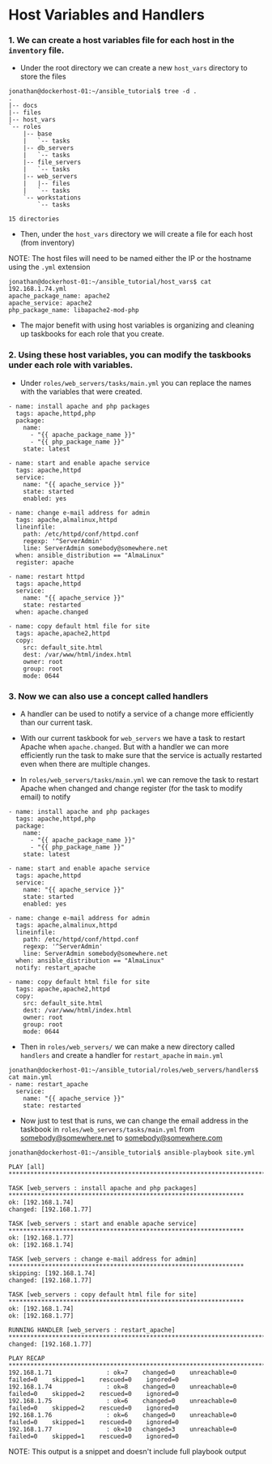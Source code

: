 # Host Variables and Handlers

### 1. We can create a host variables file for each host in the `inventory` file. 

- Under the root directory we can create a new `host_vars` directory to store the files

```
jonathan@dockerhost-01:~/ansible_tutorial$ tree -d .
.
|-- docs
|-- files
|-- host_vars
`-- roles
    |-- base
    |   `-- tasks
    |-- db_servers
    |   `-- tasks
    |-- file_servers
    |   `-- tasks
    |-- web_servers
    |   |-- files
    |   `-- tasks
    `-- workstations
        `-- tasks

15 directories
```

- Then, under the `host_vars` directory we will create a file for each host (from inventory)

NOTE: The host files will need to be named either the IP or the hostname using the `.yml` extension

```
jonathan@dockerhost-01:~/ansible_tutorial/host_vars$ cat 192.168.1.74.yml
apache_package_name: apache2
apache_service: apache2
php_package_name: libapache2-mod-php
```

- The major benefit with using host variables is organizing and cleaning up taskbooks for each role that you create. 

### 2. Using these host variables, you can modify the taskbooks under each role with variables.

- Under `roles/web_servers/tasks/main.yml` you can replace the names with the variables that were created.

```
- name: install apache and php packages
  tags: apache,httpd,php
  package:
    name:
      - "{{ apache_package_name }}"
      - "{{ php_package_name }}"
    state: latest

- name: start and enable apache service
  tags: apache,httpd
  service:
    name: "{{ apache_service }}"
    state: started
    enabled: yes

- name: change e-mail address for admin
  tags: apache,almalinux,httpd
  lineinfile:
    path: /etc/httpd/conf/httpd.conf
    regexp: '^ServerAdmin'
    line: ServerAdmin somebody@somewhere.net
  when: ansible_distribution == "AlmaLinux"
  register: apache

- name: restart httpd
  tags: apache,httpd
  service:
    name: "{{ apache_service }}"
    state: restarted
  when: apache.changed

- name: copy default html file for site
  tags: apache,apache2,httpd
  copy:
    src: default_site.html
    dest: /var/www/html/index.html
    owner: root
    group: root
    mode: 0644
```

### 3. Now we can also use a concept called handlers

- A handler can be used to notify a service of a change more efficiently than our current task. 

- With our current taskbook for `web_servers` we have a task to restart Apache when `apache.changed`. But with a handler we can more efficiently run the task to make sure that the service is actually restarted even when there are multiple changes.

- In `roles/web_servers/tasks/main.yml` we can remove the task to restart Apache when changed and change register (for the task to modify email) to notify

```
- name: install apache and php packages
  tags: apache,httpd,php
  package:
    name:
      - "{{ apache_package_name }}"
      - "{{ php_package_name }}"
    state: latest

- name: start and enable apache service
  tags: apache,httpd
  service:
    name: "{{ apache_service }}"
    state: started
    enabled: yes

- name: change e-mail address for admin
  tags: apache,almalinux,httpd
  lineinfile:
    path: /etc/httpd/conf/httpd.conf
    regexp: '^ServerAdmin'
    line: ServerAdmin somebody@somewhere.net
  when: ansible_distribution == "AlmaLinux"
  notify: restart_apache

- name: copy default html file for site
  tags: apache,apache2,httpd
  copy:
    src: default_site.html
    dest: /var/www/html/index.html
    owner: root
    group: root
    mode: 0644
```

- Then in `roles/web_servers/` we can make a new directory called `handlers` and create a handler for `restart_apache` in `main.yml`

```
jonathan@dockerhost-01:~/ansible_tutorial/roles/web_servers/handlers$ cat main.yml
- name: restart_apache
  service:
    name: "{{ apache_service }}"
    state: restarted
```

- Now just to test that is runs, we can change the email address in the taskbook in `roles/web_servers/tasks/main.yml` from somebody@somewhere.net to somebody@somewhere.com

```
jonathan@dockerhost-01:~/ansible_tutorial$ ansible-playbook site.yml

PLAY [all] ***********************************************************************************************************

TASK [web_servers : install apache and php packages] *****************************************************************
ok: [192.168.1.74]
changed: [192.168.1.77]

TASK [web_servers : start and enable apache service] *****************************************************************
ok: [192.168.1.77]
ok: [192.168.1.74]

TASK [web_servers : change e-mail address for admin] *****************************************************************
skipping: [192.168.1.74]
changed: [192.168.1.77]

TASK [web_servers : copy default html file for site] *****************************************************************
ok: [192.168.1.74]
ok: [192.168.1.77]

RUNNING HANDLER [web_servers : restart_apache] ***********************************************************************
changed: [192.168.1.77]

PLAY RECAP ***********************************************************************************************************
192.168.1.71               : ok=7    changed=0    unreachable=0    failed=0    skipped=1    rescued=0    ignored=0
192.168.1.74               : ok=8    changed=0    unreachable=0    failed=0    skipped=2    rescued=0    ignored=0
192.168.1.75               : ok=6    changed=0    unreachable=0    failed=0    skipped=2    rescued=0    ignored=0
192.168.1.76               : ok=6    changed=0    unreachable=0    failed=0    skipped=1    rescued=0    ignored=0
192.168.1.77               : ok=10   changed=3    unreachable=0    failed=0    skipped=1    rescued=0    ignored=0
```

NOTE: This output is a snippet and doesn't include full playbook output